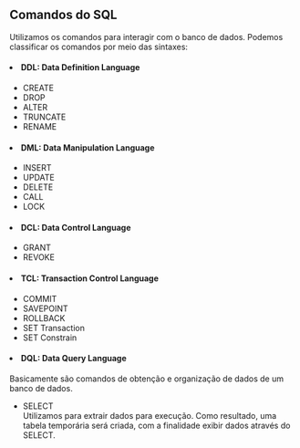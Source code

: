 <h2>Comandos do SQL</h2>

Utilizamos os comandos para interagir com o banco de dados. Podemos classificar os comandos por meio das sintaxes:

<h4><li>DDL: Data Definition Language</h4>
<ul><li>CREATE</li>
<li>DROP</li>
<li>ALTER</li>
<li>TRUNCATE</li>
<li>RENAME</li>
</ul>

<h4><li>DML: Data Manipulation Language</h4>
<ul><li>INSERT</li>
<li>UPDATE</li>
<li>DELETE</li>
<li>CALL</li>
<li>LOCK</li>
</ul>

<h4><li>DCL: Data Control Language</h4>
<ul><li>GRANT</li>
<li>REVOKE</li>
</ul>

<h4><li>TCL: Transaction Control Language</h4>
<ul><li>COMMIT</li>
<li>SAVEPOINT</li>
<li>ROLLBACK</li>
<li>SET Transaction</li>
<li>SET Constrain</li>
</ul>

<h4><li>DQL: Data Query Language</h4>
Basicamente são comandos de obtenção e organização de dados de um banco de dados. <br> 
<ul><li>SELECT</li>
  Utilizamos para extrair dados para execução. Como resultado, uma tabela temporária será criada, com a finalidade exibir dados através do SELECT.
</ul>



